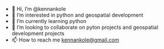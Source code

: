 - 👋 Hi, I’m @kennankole
- 👀 I’m interested in python and geospatial development
- 🌱 I’m currently learning python
- 💞️ I’m looking to collaborate on pyton projects and geospatial development projects
- 📫 How to reach me kennankole@gmail.com

<!---
kennankole/kennankole is a ✨ special ✨ repository because its `README.md` (this file) appears on your GitHub profile.
You can click the Preview link to take a look at your changes.
--->
